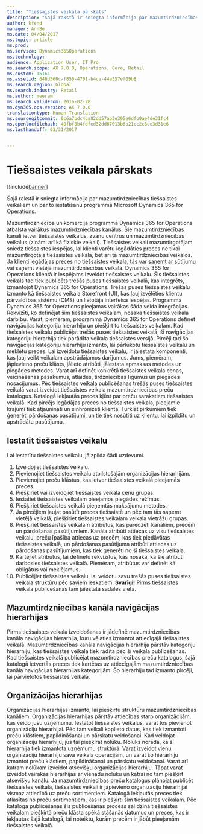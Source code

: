 ```yaml
---
title: "Tiešsaistes veikala pārskats"
description: "Šajā rakstā ir sniegta informācija par mazumtirdzniecības tiešsaistes veikaliem un par to iestatīšanu programmā Microsoft Dynamics 365 for Operations."
author: kfend
manager: AnnBe
ms.date: 04/04/2017
ms.topic: article
ms.prod: 
ms.service: Dynamics365Operations
ms.technology: 
audience: Application User, IT Pro
ms.search.scope: AX 7.0.0, Operations, Core, Retail
ms.custom: 16161
ms.assetid: 646d560c-f856-4701-b4ca-44e357ef09b8
ms.search.region: Global
ms.search.industry: Retail
ms.author: meeram
ms.search.validFrom: 2016-02-28
ms.dyn365.ops.version: AX 7.0.0
translationtype: Human Translation
ms.sourcegitcommit: 0c6a7bdc4ba82dd57ab3e395e6dfb0ae4de31fc4
ms.openlocfilehash: 40fbf8b4fdfed32dd67013b6b21cc2c8ee3d31e6
ms.lasthandoff: 03/31/2017


---
```


# <a name="online-store-overview"></a>Tiešsaistes veikala pārskats

[!include[banner](includes/banner.md)]


Šajā rakstā ir sniegta informācija par mazumtirdzniecības tiešsaistes veikaliem un par to iestatīšanu programmā Microsoft Dynamics 365 for Operations.

Mazumtirdzniecība un komercija programmā Dynamics 365 for Operations atbalsta vairākus mazumtirdzniecības kanālus. Šie mazumtirdzniecības kanāli ietver tiešsaistes veikalus, zvanu centrus un mazumtirdzniecības veikalus (zināmi arī kā fiziskie veikali). Tiešsaistes veikali mazumtirgotājam sniedz tiešsaistes iespējas, lai klienti varētu iegādāties preces ne tikai mazumtirgotāja tiešsaistes veikalā, bet arī tā mazumtirdzniecības veikalos. Ja klienti iegādājas preces no tiešsaistes veikala, tās var saņemt ar sūtījumu vai saņemt vietējā mazumtirdzniecības veikalā. Dynamics 365 for Operations klientā ir iespējams izveidot tiešsaistes veikalu. Šis tiešsaistes veikals tad tiek publicēts trešās puses tiešsaistes veikalā, kas integrēts, izmantojot Dynamics 365 for Operations. Trešās puses tiešsaistes veikalu izmanto kā tiešsaistes veikala Storefront (UI), kas ļauj izvēlēties klientu pārvaldības sistēmu (CMS) un lietotāja interfeisa iespējas. Programmā Dynamics 365 for Operations pieejamas vairākas šāda veida integrācijas. Rekvizīti, ko definējat šim tiešsaistes veikalam, nosaka tiešsaistes veikala darbību. Varat, piemēram, programmā Dynamics 365 for Operations definēt navigācijas kategoriju hierarhiju un piešķirt to tiešsaistes veikalam. Kad tiešsaistes veikalu publicējat trešās puses tiešsaistes veikalā, šī navigācijas kategoriju hierarhija tiek parādīta veikala tiešsaistes versijā. Pircēji tad šo navigācijas kategoriju hierarhiju izmanto, lai pārlūkotu tiešsaistes veikalu un meklētu preces. Lai izveidotu tiešsaistes veikalu, ir jāiestata komponenti, kas ļauj veikt veikalam apstrādājamos darījumus. Jums, piemēram, jāpievieno preču klāsts, jālieto atribūti, jāiestata apmaksas metodes un piegādes metodes. Varat arī definēt konkrētā tiešsaistes veikala cenas, veicināšanas pasākumus, atlaides, tirdzniecības līgumus un piegādes nosacījumus. Pēc tiešsaistes veikala publicēšanas trešās puses tiešsaistes veikalā varat izveidot tiešsaistes veikala mazumtirdzniecības preču katalogus. Katalogā iekļautās preces kļūst par preču sarakstiem tiešsaistes veikalā. Kad pircējs iegādājas preces no tiešsaistes veikala, pieejamie krājumi tiek atjaunināti un sinhronizēti klientā. Turklāt pirkumiem tiek ģenerēti pārdošanas pasūtījumi, un tie tiek nosūtīti uz klientu, lai izpildītu un apstrādātu pasūtījumu.

## <a name="set-up-an-online-store"></a>Iestatīt tiešsaistes veikalu
Lai iestatītu tiešsaistes veikalu, jāizpilda šādi uzdevumi.

1.  Izveidojiet tiešsaistes veikalu.
2.  Pievienojiet tiešsaistes veikalu atbilstošajām organizācijas hierarhijām.
3.  Pievienojiet preču klāstus, kas ietver tiešsaistes veikalā pieejamās preces.
4.  Piešķiriet vai izveidojiet tiešsaistes veikala cenu grupas.
5.  Iestatiet tiešsaistes veikalam pieejamos piegādes režīmus.
6.  Piešķiriet tiešsaistes veikalā pieņemtās maksājumu metodes.
7.  Ja pircējiem ļaujat pasūtīt preces tiešsaistē un pēc tam tās saņemt vietējā veikalā, piešķiriet tiešsaistes veikalam veikala vietrāžu grupas.
8.  Piešķiriet tiešsaistes veikalam atribūtus, kas paredzēti kanāliem, precēm un pārdošanas pasūtījumiem. Kanāla atribūti attiecas uz visu tiešsaistes veikalu, preču īpašība attiecas uz precēm, kas tiek piedāvātas tiešsaistes veikalā, un pārdošanas pasūtījuma atribūti attiecas uz pārdošanas pasūtījumiem, kas tiek ģenerēti no šī tiešsaistes veikala.
9.  Kartējiet atribūtus, lai definētu rekvizītus, kas nosaka, kā šie atribūti darbosies tiešsaistes veikalā. Piemēram, atribūtus var definēt kā obligātus vai meklējamus.
10. Publicējiet tiešsaistes veikalu, lai veidotu savu trešās puses tiešsaistes veikala struktūru pēc saviem ieskatiem. **Svarīgi!** Pirms tiešsaistes veikala publicēšanas tam jāiestata sadales vieta.

## <a name="retail-channel-navigation-hierarchies"></a>Mazumtirdzniecības kanāla navigācijas hierarhijas
Pirms tiešsaistes veikala izveidošanas ir jādefinē mazumtirdzniecības kanāla navigācijas hierarhija, kuru vēlaties izmantot attiecīgajā tiešsaistes veikalā. Mazumtirdzniecības kanāla navigācijas hierarhija pārstāv kategoriju hierarhiju, kas tiešsaistes veikalā tiek rādīta pēc šī veikala publicēšanas. Kad tiešsaistes veikalā publicējat mazumtirdzniecības preču katalogus, šajā katalogā ietvertās preces tiek kartētas uz attiecīgajām mazumtirdzniecības kanāla navigācijas hierarhijas kategorijām. Šo hierarhiju tad izmanto pircēji, lai pārvietotos tiešsaistes veikalā.

## <a name="organization-hierarchies"></a>Organizācijas hierarhijas
Organizācijas hierarhijas izmanto, lai piešķirtu struktūru mazumtirdzniecības kanāliem. Organizācijas hierarhijas pārstāv attiecības starp organizācijām, kas veido jūsu uzņēmumu. Iestatot tiešsaistes veikalus, varat tos pievienot organizāciju hierarhijai. Pēc tam veikali koplieto datus, kas tiek izmantoti preču klāstiem, papildināšanai un pārskatu veidošanai. Kad veidojat organizāciju hierarhiju, jūs tai piešķirat nolūku. Nolūks norāda, kā šī hierarhija tiek izmantota uzņēmumu struktūrā. Varat izveidot vienu organizāciju hierarhiju sava veikala operācijām, un varat šo hierarhiju izmantot preču klāstiem, papildināšanai un pārskatu veidošanai. Varat arī katram nolūkam izveidot atsevišķu organizācijas hierarhiju. Tāpat varat izveidot vairākas hierarhijas ar vienādu nolūku un katrai no tām piešķirt atsevišķu kanālu. Ja mazumtirdzniecības preču katalogus plānojat publicēt tiešsaistes veikalā, tiešsaistes veikali ir jāpievieno organizāciju hierarhijai vismaz attiecībā uz preču sortimentiem. Katalogā iekļautās preces tiek atlasītas no preču sortimentiem, kas ir piešķirti šim tiešsaistes veikalam. Pēc kataloga publicēšanas šis publicēšanas process salīdzina tiešsaistes veikalam piešķirtā preču klāsta spēkā stāšanās datumus un preces, kas ir iekļautas šajā katalogā, lai noteiktu, kurām precēm ir jābūt pieejamām tiešsaistes veikalā.




